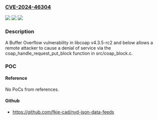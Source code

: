 ### [CVE-2024-46304](https://cve.mitre.org/cgi-bin/cvename.cgi?name=CVE-2024-46304)
![](https://img.shields.io/static/v1?label=Product&message=n%2Fa&color=blue)
![](https://img.shields.io/static/v1?label=Version&message=n%2Fa&color=blue)
![](https://img.shields.io/static/v1?label=Vulnerability&message=n%2Fa&color=brighgreen)

### Description

A Buffer Overflow vulnerability in libcoap v4.3.5-rc2 and below allows a remote attacker to cause a denial of service via the coap_handle_request_put_block function in src/coap_block.c.

### POC

#### Reference
No PoCs from references.

#### Github
- https://github.com/fkie-cad/nvd-json-data-feeds

